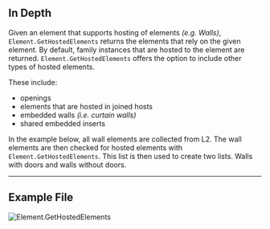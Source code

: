 ## In Depth
Given an element that supports hosting of elements _(e.g. Walls)_, `Element.GetHostedElements` returns the elements that rely on the given element. By default, family instances that are hosted to the element are returned. `Element.GetHostedElements` offers the option to include other types of hosted elements. 

These include:
- openings
- elements that are hosted in joined hosts
- embedded walls _(i.e. curtain walls)_
- shared embedded inserts

In the example below, all wall elements are collected from L2. The wall elements are then checked for hosted elements with `Element.GetHostedElements`. This list is then used to create two lists. Walls with doors and walls without doors.
___
## Example File

![Element.GetHostedElements](./Revit.Elements.Element.GetHostedElements_img.jpg)